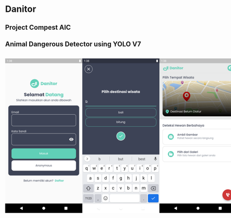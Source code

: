 # Danitor

## Project Compest AIC

## Animal Dangerous Detector using YOLO V7

<br>
<div style="display: flex;">
  <img src="https://raw.githubusercontent.com/ToKu404/danitor/main/ss_2.png" alt="img2"  height="500">
  <img src="https://raw.githubusercontent.com/ToKu404/danitor/main/ss_1.png" alt="img1" height="500">
  <img src="https://raw.githubusercontent.com/ToKu404/danitor/main/ss_3.png" alt="img3" height="500">
</div>
